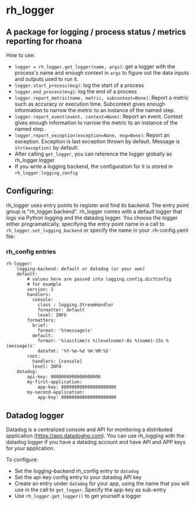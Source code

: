 # rh_logger
## A package for logging / process status / metrics reporting for rhoana

How to use:

* `logger = rh_logger.get_logger(name, args)`: get a logger with the process's name and enough context in `args` to figure out the data inputs and outputs used to run it.
* `logger.start_process(msg)`: log the start of a process
* `logger.end_process(msg)`: log the end of a process
* `logger.report_metric(name, metric, subcontext=None)`: Report a metric such as accuracy or execution time. Subcontext gives enough information to narrow the metric to an instance of the named step.
* `logger.report_event(event, context=None)`: Report an event.  Context gives enough information to narrow the metric to an instance of the named step.
* `logger.report_exception(exception=None, msg=None)`: Report an exception. Exception is last exception thrown by default. Message is `str(exception)` by default.
* After calling `get_logger`, you can reference the logger globally as
rh_logger.logger
* If you write a logging backend, the configuration for it is stored in
`rh_logger.logging_config`

## Configuring:

rh_logger uses entry points to register and find its backend. The entry point
group is "rh_logger.backend". rh_logger comes with a default logger that logs
via Python logging and the datadog logger. You choose the logger either
programatically, specifying the entry point name in a call to
`rh_logger.set_logging_backend` or specify the name in your .rh-config.yaml
file:

### rh_config entries

    rh-logger:
        logging-backend: default or datadog (or your own)
        default:
            # values here are passed into logging.config.dictConfig
            # for example
            version: 1
            handlers:
              console:
                class : logging.StreamHandler
                formatter: default
                level: INFO
            formatters:
              brief:
                format: '%(message)s'
              default:
                format: '%(asctime)s %(levelname)-8s %(name)-15s %(message)s'
                datefmt: '%Y-%m-%d %H:%M:%S'
            root:
              handlers: [console]
              level: INFO
        datadog:
            api-key: 0000000000000000000
            my-first-application:
                app-key: 000000000000000000000
            my-second-application:
                app-key: 000000000000000000000


## Datadog logger

Datadog is a centralized console and API for monitoring a distributed
application (https://app.datadoghq.com). You can use rh_logging with the
datadog logger if you have a datadog account and have API and APP keys
for your application.

To configure:
* Set the logging-backend rh_config entry to `datadog`
* Set the api-key config entry to your datadog API key
* Create an entry under `datadog` for your app, using the name that you
will use in the call to `get_logger`. Specify the app-key as sub-entry
* Use `rh_logger.get_logger()` to get yourself a logger
